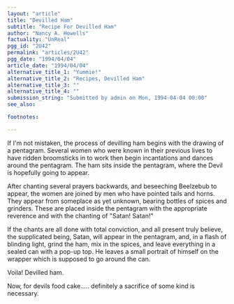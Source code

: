 ```yaml
---
layout: "article"
title: "Devilled Ham"
subtitle: "Recipe For Devilled Ham"
author: "Nancy A. Howells"
factuality: "UnReal"
pgg_id: "2U42"
permalink: "articles/2U42"
pgg_date: "1994/04/04"
article_date: "1994/04/04"
alternative_title_1: "Yummie!"
alternative_title_2: "Recipes, Devilled Ham"
alternative_title_3: ""
alternative_title_4: ""
submission_string: "Submitted by admin on Mon, 1994-04-04 00:00"
see_also:

footnotes: 

---
```

<div>
<p>If I'm not mistaken, the process of devilling ham begins with the drawing of a pentagram. Several women who were known in their previous lives to have ridden broomsticks in to work then begin incantations and dances around the pentagram. The ham sits inside the pentagram, where the Devil is hopefully going to appear.</p>
<p>After chanting several prayers backwards, and beseeching Beelzebub to appear, the women are joined by men who have pointed tails and horns. They appear from someplace as yet unknown, bearing bottles of spices and grinders. These are placed inside the pentagram with the appropriate reverence and with the chanting of "Satan! Satan!"</p>
<p>If the chants are all done with total conviction, and all present truly believe, the supplicated being, Satan, will appear in the pentagram, and, in a flash of blinding light, grind the ham, mix in the spices, and leave everything in a sealed can with a pop-up top. He leaves a small portrait of himself on the wrapper which is supposed to go around the can.</p>
<p>Voila! Devilled ham.</p>
<p>Now, for devils food cake..... definitely a sacrifice of some kind is necessary. <!--Amazon_CLS_IM_END--></p>
</div>

